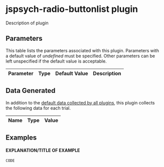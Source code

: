 # jspsych-radio-buttonlist plugin

Description of plugin

## Parameters

This table lists the parameters associated with this plugin. Parameters with a default value of *undefined* must be specified. Other parameters can be left unspecified if the default value is acceptable.

Parameter | Type | Default Value | Description
----------|------|---------------|------------


## Data Generated

In addition to the [default data collected by all plugins](http://docs.jspsych.org/plugins/overview/#datacollectedbyplugins), this plugin collects the following data for each trial.


Name | Type | Value
-----|------|------


## Examples

#### EXPLANATION/TITLE OF EXAMPLE

```javascript
CODE
```